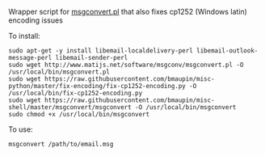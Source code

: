 Wrapper script for [msgconvert.pl](http://www.matijs.net/software/msgconv/) that also fixes cp1252 (Windows latin) encoding issues

To install:

    sudo apt-get -y install libemail-localdelivery-perl libemail-outlook-message-perl libemail-sender-perl
    sudo wget http://www.matijs.net/software/msgconv/msgconvert.pl -O /usr/local/bin/msgconvert.pl
    sudo wget https://raw.githubusercontent.com/bmaupin/misc-python/master/fix-encoding/fix-cp1252-encoding.py -O /usr/local/bin/fix-cp1252-encoding.py
    sudo wget https://raw.githubusercontent.com/bmaupin/misc-shell/master/msgconvert/msgconvert -O /usr/local/bin/msgconvert
    sudo chmod +x /usr/local/bin/msgconvert
    
To use:

    msgconvert /path/to/email.msg
